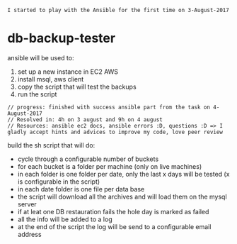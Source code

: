 `I started to play with the Ansible for the first time on 3-August-2017`

# db-backup-tester
ansible will be used to:  
1. set up a new instance in EC2 AWS  
2. install msql, aws client  
3. copy the script that will test the backups  
4. run the script

```
// progress: finished with success ansible part from the task on 4-August-2017 
// Resolved in: 4h on 3 august and 9h on 4 august
// Resources: ansible ec2 docs, ansible errors :D, questions :D => I gladly accept hints and advices to improve my code, love peer review
```

build the sh script that will do:  
- cycle through a configurable number of buckets  
- for each bucket is a folder per machine (only on live machines)  
- in each folder is one folder per date, only the last x days will be tested (x is configurable in the script)  
- in each date folder is one file per data base  
- the script will download all the archives and will load them on the mysql server  
- if at leat one DB restauration fails the hole day is marked as failed  
- all the info will be added to a log  
- at the end of the script the log will be send to a configurable email address 
